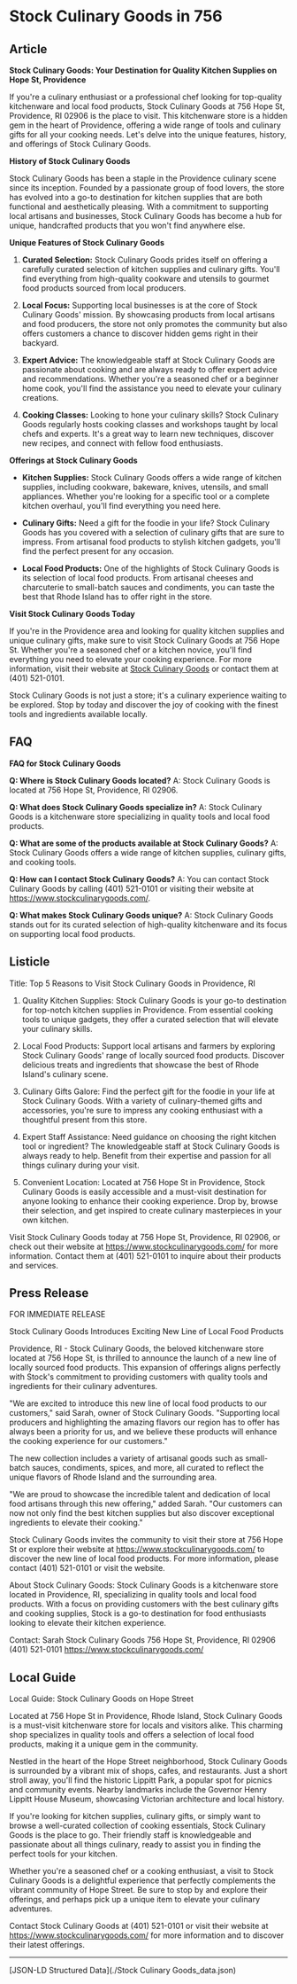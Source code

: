 # Stock Culinary Goods in 756

## Article
**Stock Culinary Goods: Your Destination for Quality Kitchen Supplies on Hope St, Providence**

If you're a culinary enthusiast or a professional chef looking for top-quality kitchenware and local food products, Stock Culinary Goods at 756 Hope St, Providence, RI 02906 is the place to visit. This kitchenware store is a hidden gem in the heart of Providence, offering a wide range of tools and culinary gifts for all your cooking needs. Let's delve into the unique features, history, and offerings of Stock Culinary Goods.

**History of Stock Culinary Goods**

Stock Culinary Goods has been a staple in the Providence culinary scene since its inception. Founded by a passionate group of food lovers, the store has evolved into a go-to destination for kitchen supplies that are both functional and aesthetically pleasing. With a commitment to supporting local artisans and businesses, Stock Culinary Goods has become a hub for unique, handcrafted products that you won't find anywhere else.

**Unique Features of Stock Culinary Goods**

1. **Curated Selection:** Stock Culinary Goods prides itself on offering a carefully curated selection of kitchen supplies and culinary gifts. You'll find everything from high-quality cookware and utensils to gourmet food products sourced from local producers.

2. **Local Focus:** Supporting local businesses is at the core of Stock Culinary Goods' mission. By showcasing products from local artisans and food producers, the store not only promotes the community but also offers customers a chance to discover hidden gems right in their backyard.

3. **Expert Advice:** The knowledgeable staff at Stock Culinary Goods are passionate about cooking and are always ready to offer expert advice and recommendations. Whether you're a seasoned chef or a beginner home cook, you'll find the assistance you need to elevate your culinary creations.

4. **Cooking Classes:** Looking to hone your culinary skills? Stock Culinary Goods regularly hosts cooking classes and workshops taught by local chefs and experts. It's a great way to learn new techniques, discover new recipes, and connect with fellow food enthusiasts.

**Offerings at Stock Culinary Goods**

- **Kitchen Supplies:** Stock Culinary Goods offers a wide range of kitchen supplies, including cookware, bakeware, knives, utensils, and small appliances. Whether you're looking for a specific tool or a complete kitchen overhaul, you'll find everything you need here.

- **Culinary Gifts:** Need a gift for the foodie in your life? Stock Culinary Goods has you covered with a selection of culinary gifts that are sure to impress. From artisanal food products to stylish kitchen gadgets, you'll find the perfect present for any occasion.

- **Local Food Products:** One of the highlights of Stock Culinary Goods is its selection of local food products. From artisanal cheeses and charcuterie to small-batch sauces and condiments, you can taste the best that Rhode Island has to offer right in the store.

**Visit Stock Culinary Goods Today**

If you're in the Providence area and looking for quality kitchen supplies and unique culinary gifts, make sure to visit Stock Culinary Goods at 756 Hope St. Whether you're a seasoned chef or a kitchen novice, you'll find everything you need to elevate your cooking experience. For more information, visit their website at [Stock Culinary Goods](https://www.stockculinarygoods.com/) or contact them at (401) 521-0101.

Stock Culinary Goods is not just a store; it's a culinary experience waiting to be explored. Stop by today and discover the joy of cooking with the finest tools and ingredients available locally.

## FAQ
**FAQ for Stock Culinary Goods**

**Q: Where is Stock Culinary Goods located?**
A: Stock Culinary Goods is located at 756 Hope St, Providence, RI 02906.

**Q: What does Stock Culinary Goods specialize in?**
A: Stock Culinary Goods is a kitchenware store specializing in quality tools and local food products.

**Q: What are some of the products available at Stock Culinary Goods?**
A: Stock Culinary Goods offers a wide range of kitchen supplies, culinary gifts, and cooking tools.

**Q: How can I contact Stock Culinary Goods?**
A: You can contact Stock Culinary Goods by calling (401) 521-0101 or visiting their website at https://www.stockculinarygoods.com/.

**Q: What makes Stock Culinary Goods unique?**
A: Stock Culinary Goods stands out for its curated selection of high-quality kitchenware and its focus on supporting local food products.

## Listicle
Title: Top 5 Reasons to Visit Stock Culinary Goods in Providence, RI

1. Quality Kitchen Supplies: Stock Culinary Goods is your go-to destination for top-notch kitchen supplies in Providence. From essential cooking tools to unique gadgets, they offer a curated selection that will elevate your culinary skills.

2. Local Food Products: Support local artisans and farmers by exploring Stock Culinary Goods' range of locally sourced food products. Discover delicious treats and ingredients that showcase the best of Rhode Island's culinary scene.

3. Culinary Gifts Galore: Find the perfect gift for the foodie in your life at Stock Culinary Goods. With a variety of culinary-themed gifts and accessories, you're sure to impress any cooking enthusiast with a thoughtful present from this store.

4. Expert Staff Assistance: Need guidance on choosing the right kitchen tool or ingredient? The knowledgeable staff at Stock Culinary Goods is always ready to help. Benefit from their expertise and passion for all things culinary during your visit.

5. Convenient Location: Located at 756 Hope St in Providence, Stock Culinary Goods is easily accessible and a must-visit destination for anyone looking to enhance their cooking experience. Drop by, browse their selection, and get inspired to create culinary masterpieces in your own kitchen.

Visit Stock Culinary Goods today at 756 Hope St, Providence, RI 02906, or check out their website at https://www.stockculinarygoods.com/ for more information. Contact them at (401) 521-0101 to inquire about their products and services.

## Press Release
FOR IMMEDIATE RELEASE

Stock Culinary Goods Introduces Exciting New Line of Local Food Products

Providence, RI - Stock Culinary Goods, the beloved kitchenware store located at 756 Hope St, is thrilled to announce the launch of a new line of locally sourced food products. This expansion of offerings aligns perfectly with Stock's commitment to providing customers with quality tools and ingredients for their culinary adventures.

"We are excited to introduce this new line of local food products to our customers," said Sarah, owner of Stock Culinary Goods. "Supporting local producers and highlighting the amazing flavors our region has to offer has always been a priority for us, and we believe these products will enhance the cooking experience for our customers."

The new collection includes a variety of artisanal goods such as small-batch sauces, condiments, spices, and more, all curated to reflect the unique flavors of Rhode Island and the surrounding area.

"We are proud to showcase the incredible talent and dedication of local food artisans through this new offering," added Sarah. "Our customers can now not only find the best kitchen supplies but also discover exceptional ingredients to elevate their cooking."

Stock Culinary Goods invites the community to visit their store at 756 Hope St or explore their website at https://www.stockculinarygoods.com/ to discover the new line of local food products. For more information, please contact (401) 521-0101 or visit the website.

About Stock Culinary Goods:
Stock Culinary Goods is a kitchenware store located in Providence, RI, specializing in quality tools and local food products. With a focus on providing customers with the best culinary gifts and cooking supplies, Stock is a go-to destination for food enthusiasts looking to elevate their kitchen experience.

Contact:
Sarah
Stock Culinary Goods
756 Hope St, Providence, RI 02906
(401) 521-0101
https://www.stockculinarygoods.com/

###

## Local Guide
Local Guide: Stock Culinary Goods on Hope Street

Located at 756 Hope St in Providence, Rhode Island, Stock Culinary Goods is a must-visit kitchenware store for locals and visitors alike. This charming shop specializes in quality tools and offers a selection of local food products, making it a unique gem in the community.

Nestled in the heart of the Hope Street neighborhood, Stock Culinary Goods is surrounded by a vibrant mix of shops, cafes, and restaurants. Just a short stroll away, you'll find the historic Lippitt Park, a popular spot for picnics and community events. Nearby landmarks include the Governor Henry Lippitt House Museum, showcasing Victorian architecture and local history.

If you're looking for kitchen supplies, culinary gifts, or simply want to browse a well-curated collection of cooking essentials, Stock Culinary Goods is the place to go. Their friendly staff is knowledgeable and passionate about all things culinary, ready to assist you in finding the perfect tools for your kitchen.

Whether you're a seasoned chef or a cooking enthusiast, a visit to Stock Culinary Goods is a delightful experience that perfectly complements the vibrant community of Hope Street. Be sure to stop by and explore their offerings, and perhaps pick up a unique item to elevate your culinary adventures.

Contact Stock Culinary Goods at (401) 521-0101 or visit their website at https://www.stockculinarygoods.com/ for more information and to discover their latest offerings.


---

[JSON-LD Structured Data](./Stock Culinary Goods_data.json)
